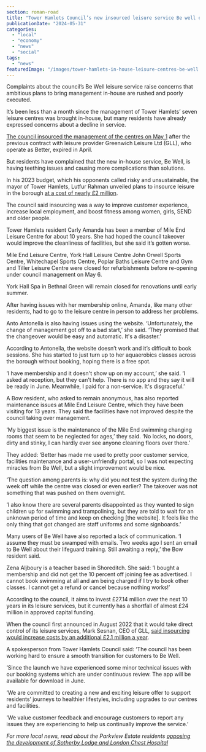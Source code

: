 ```yaml
---
section: roman-road
title: "Tower Hamlets Council’s new insourced leisure service Be well off to a chaotic start"
publicationDate: "2024-05-31"
categories: 
  - "local"
  - "economy"
  - "news"
  - "social"
tags: 
  - "news"
featuredImage: "/images/tower-hamlets-in-house-leisure-centres-be-well.jpg"
---
```


Complaints about the council’s Be Well leisure service raise concerns that ambitious plans to bring management in-house are rushed and poorly executed.

It’s been less than a month since the management of Tower Hamlets’ seven leisure centres was brought in-house, but many residents have already expressed concerns about a decline in service. 

[The council insourced the management of the centres on May 1](https://romanroadlondon.com/leisure-services-closed-til-may-as-tower-hamlets-brings-services-inhouse/) after the previous contract with leisure provider Greenwich Leisure Ltd (GLL), who operate as Better, expired in April.

But residents have complained that the new in-house service, Be Well, is having teething issues and causing more complications than solutions. 

In his 2023 budget, which his opponents called risky and unsustainable, the mayor of Tower Hamlets, Lutfur Rahman unveiled plans to insource leisure in the borough [at a cost of nearly £2 million](https://www.bbc.co.uk/news/uk-england-london-64596375). 

The council said insourcing was a way to improve customer experience, increase local employment, and boost fitness among women, girls, SEND and older people. 

Tower Hamlets resident Carly Amanda has been a member of Mile End Leisure Centre for about 10 years. She had hoped the council takeover would improve the cleanliness of facilities, but she said it’s gotten worse. 

Mile End Leisure Centre, York Hall Leisure Centre John Orwell Sports Centre, Whitechapel Sports Centre, Poplar Baths Leisure Centre and Gym and Tiller Leisure Centre were closed for refurbishments before re-opening under council management on May 6. 

York Hall Spa in Bethnal Green will remain closed for renovations until early summer. 

After having issues with her membership online, Amanda, like many other residents, had to go to the leisure centre in person to address her problems.

Anto Antonella is also having issues using the website. ‘Unfortunately, the change of management got off to a bad start,’ she said. ‘They promised that the changeover would be easy and automatic. It's a disaster.’

According to Antonella, the website doesn’t work and it’s difficult to book sessions. She has started to just turn up to her aquaerobics classes across the borough without booking, hoping there is a free spot.

‘I have membership and it doesn't show up on my account,’ she said. ‘I asked at reception, but they can't help. There is no app and they say it will be ready in June. Meanwhile, I paid for a non-service. It's disgraceful.’

A Bow resident, who asked to remain anonymous, has also reported maintenance issues at Mile End Leisure Centre, which they have been visiting for 13 years. They said the facilities have not improved despite the council taking over management.

‘My biggest issue is the maintenance of the Mile End swimming changing rooms that seem to be neglected for ages,’ they said. ‘No locks, no doors, dirty and stinky, I can hardly ever see anyone cleaning floors over there.’

They added: ‘Better has made me used to pretty poor customer service, facilities maintenance and a user-unfriendly portal, so I was not expecting miracles from Be Well, but a slight improvement would be nice.

‘The question among parents is: why did you not test the system during the week off while the centre was closed or even earlier? The takeover was not something that was pushed on them overnight.

‘I also know there are several parents disappointed as they wanted to sign children up for swimming and trampolining, but they are told to wait for an unknown period of time and keep on checking \[the website\]. It feels like the only thing that got changed are staff uniforms and some signboards.’

Many users of Be Well have also reported a lack of communication. ‘I assume they must be swamped with emails. Two weeks ago I sent an email to Be Well about their lifeguard training. Still awaiting a reply,’ the Bow resident said. 

Zena Aljboury is a teacher based in Shoreditch. She said: ‘I bought a membership and did not get the 10 percent off joining fee as advertised. I cannot book swimming at all and am being charged if I try to book other classes. I cannot get a refund or cancel because nothing works!’

According to the council, it aims to invest £27.14 million over the next 10 years in its leisure services, but it currently has a shortfall of almost £24 million in approved capital funding. 

When the council first announced in August 2022 that it would take direct control of its leisure services, Mark Sesnan, CEO of GLL, [said insourcing would increase costs by an additional £2.1 million a year](https://www.leisureopportunities.co.uk/news/Mark-Sesnan-GLL-CEO-blasts-Tower-Hamlet-Council-decision-to-insource-leisure-services/349919).

A spokesperson from Tower Hamlets Council said: ‘The council has been working hard to ensure a smooth transition for customers to Be Well.  

‘Since the launch we have experienced some minor technical issues with our booking systems which are under continuous review. The app will be available for download in June.

‘We are committed to creating a new and exciting leisure offer to support residents’ journeys to healthier lifestyles, including upgrades to our centres and facilities.

‘We value customer feedback and encourage customers to report any issues they are experiencing to help us continually improve the service.’

_For more local news, read about the Parkview Estate residents [opposing the development of Sotherby Lodge and London Chest Hospital](https://romanroadlondon.com/park-view-residents-petition-oppose-development-sotherby-lodge-london-chest-hospital-mulberry-tree/)_

